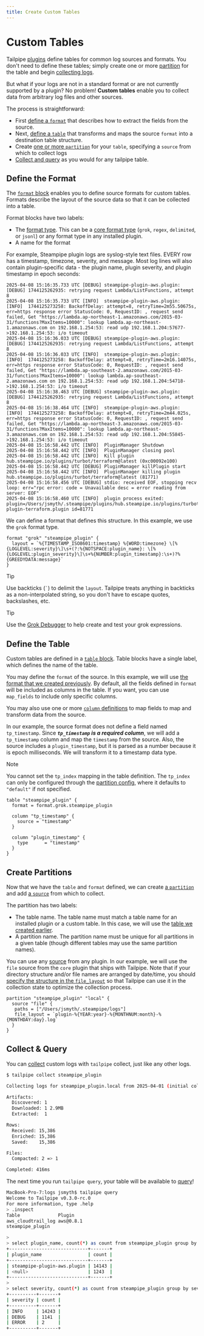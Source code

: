```yaml
---
title: Create Custom Tables
---
```


# Custom Tables

Tailpipe [plugins](/docs/collect/plugins) define tables for common log sources and formats.  You don't need to define these tables; simply create one or more [partition](/docs/collect/configure#partitions) for the table and begin [collecting logs](/docs/collect/collect).

But what if your logs are not in a standard format or are not currently supported by a plugin? No problem!  **Custom tables** enable you to collect data from arbitrary log files and other sources.

The process is straightforward:
- First [define a `format`](#define-the-format) that describes how to extract the fields from the source.
- Next, [define a `table`](#define-the-table) that transforms and maps the source `format` into a destination table structure.
- Create [one or more `partition`](#create-partitions) for your `table`, specifying a `source` from which to collect logs
- [Collect and query](#collect--query) as you would for any tailpipe table.

## Define the Format

The [`format` block](/docs/reference/config-files/format) enables you to define source formats for custom tables. Formats describe the layout of the source data so that it can be collected into a table.

Format blocks have two labels:
- The [format type](/docs/reference/config-files/format#format-types). This can be a [core format type](/docs/reference/config-files/format#core-plugin-formats) (`grok`, `regex`, `delimited`, or `jsonl`) or any format type in any installed plugin.  
- A name for the format

For example, Steampipe plugin logs are syslog-style text files.   EVERY row has a timestamp, timezone, severity, and message.  Most log lines will also contain plugin-specific data - the plugin name, plugin severity, and plugin timestamp in epoch seconds:

```
2025-04-08 15:16:35.733 UTC [DEBUG] steampipe-plugin-aws.plugin: [DEBUG] 1744125262935: retrying request Lambda/ListFunctions, attempt 8
2025-04-08 15:16:35.733 UTC [INFO]  steampipe-plugin-aws.plugin: [INFO]  1744125273258: BackoffDelay: attempt=8, retryTime=2m55.50675s, err=https response error StatusCode: 0, RequestID: , request send failed, Get "https://lambda.ap-northeast-1.amazonaws.com/2015-03-31/functions?MaxItems=10000": lookup lambda.ap-northeast-1.amazonaws.com on 192.168.1.254:53: read udp 192.168.1.204:57677->192.168.1.254:53: i/o timeout
2025-04-08 15:16:36.033 UTC [DEBUG] steampipe-plugin-aws.plugin: [DEBUG] 1744125262935: retrying request Lambda/ListFunctions, attempt 8
2025-04-08 15:16:36.033 UTC [INFO]  steampipe-plugin-aws.plugin: [INFO]  1744125273258: BackoffDelay: attempt=8, retryTime=2m16.14075s, err=https response error StatusCode: 0, RequestID: , request send failed, Get "https://lambda.ap-southeast-2.amazonaws.com/2015-03-31/functions?MaxItems=10000": lookup lambda.ap-southeast-2.amazonaws.com on 192.168.1.254:53: read udp 192.168.1.204:54718->192.168.1.254:53: i/o timeout
2025-04-08 15:16:38.463 UTC [DEBUG] steampipe-plugin-aws.plugin: [DEBUG] 1744125262935: retrying request Lambda/ListFunctions, attempt 8
2025-04-08 15:16:38.464 UTC [INFO]  steampipe-plugin-aws.plugin: [INFO]  1744125273258: BackoffDelay: attempt=8, retryTime=2m44.025s, err=https response error StatusCode: 0, RequestID: , request send failed, Get "https://lambda.ap-northeast-3.amazonaws.com/2015-03-31/functions?MaxItems=10000": lookup lambda.ap-northeast-3.amazonaws.com on 192.168.1.254:53: read udp 192.168.1.204:55845->192.168.1.254:53: i/o timeout
2025-04-08 15:16:58.442 UTC [INFO]  PluginManager Shutdown
2025-04-08 15:16:58.442 UTC [INFO]  PluginManager closing pool
2025-04-08 15:16:58.442 UTC [INFO]  Kill plugin hub.steampipe.io/plugins/turbot/terraform@latest (0xc00092e100)
2025-04-08 15:16:58.442 UTC [DEBUG] PluginManager killPlugin start
2025-04-08 15:16:58.442 UTC [INFO]  PluginManager killing plugin hub.steampipe.io/plugins/turbot/terraform@latest (81771)
2025-04-08 15:16:58.456 UTC [DEBUG] stdio: received EOF, stopping recv loop: err="rpc error: code = Unavailable desc = error reading from server: EOF"
2025-04-08 15:16:58.460 UTC [INFO]  plugin process exited: plugin=/Users/jsmyth/.steampipe/plugins/hub.steampipe.io/plugins/turbot/terraform@latest/steampipe-plugin-terraform.plugin id=81771
```

We can define a format that defines this structure.  In this example, we use the `grok` format type.

```hcl
format "grok" "steampipe_plugin" {
  layout = `%{TIMESTAMP_ISO8601:timestamp} %{WORD:timezone} \[%{LOGLEVEL:severity}\]\s+(?:%{NOTSPACE:plugin_name}: \[%{LOGLEVEL:plugin_severity}\]\s+%{NUMBER:plugin_timestamp}:\s+)?%{GREEDYDATA:message}`
}
```

> [!TIP]
> Use backticks (<code>`</code>) to delimit the <code>layout</code>.  Tailpipe treats anything in backticks as a non-interpolated string, so you don't have to escape quotes, backslashes, etc.


> [!TIP]
> Use the [Grok Debugger](https://grokdebugger.com/) to help create and test your grok expressions. 

## Define the Table

Custom tables are defined in a [`table` block](/docs/reference/config-files/table). Table blocks have a single label, which defines the name of the table. 

You may define the `format` of the source.  In this example, we will use [the format that we created previously](#define-the-format).  By default, all the fields defined in `format` will be included as columns in the table.  If you want, you can use `map_fields` to include only specific columns.

You may also use one or more [`column` definitions](/docs/reference/config-files/table#column-blocks) to map fields to map and transform data from the source.

In our example, the source format does not define a field named `tp_timestamp`.  Since ***`tp_timestamp` is a required column***,  we will add a `tp_timestamp` column and map the `timestamp` from the source.  Also, the source includes a `plugin_timestamp`, but it is parsed as a number because it is epoch milliseconds.  We will transform it to a timestamp data type.

> [!NOTE]
> You cannot set the `tp_index` mapping in the table definition. The `tp_index` can only be configured through the [partition config](/docs/reference/config-files/partition), where it defaults to `"default"` if not specified.

```hcl
table "steampipe_plugin" {
  format = format.grok.steampipe_plugin

  column "tp_timestamp" {
    source = "timestamp"
  }

  column "plugin_timestamp" {
    type      = "timestamp"
  }
}
```

## Create Partitions

Now that we have the `table` and `format` defined, we can create [a `partition`](/docs/reference/config-files/partition) and add [a `source`](/docs/reference/config-files/partition#source) from which to collect.  

The partition has two labels:
- The table name. The table name must match a table name for an installed plugin or a custom table. In this case, we will use the [table we created earlier](#define-the-table).
- A partition name. The partition name must be unique for all partitions in a given table (though different tables may use the same partition names).

You can use any [source](/docs/reference/config-files/partition#source) from any plugin.  In our example, we will use the `file` source from the `core` plugin that ships with Tailpipe.   Note that if your directory structure and/or file names are arranged by date/time, you should [specify the structure in the `file_layout`](/docs/reference/config-files/partition#file_layout) so that Tailpipe can use it in the collection state to optimize the collection process.

```hcl
partition "steampipe_plugin" "local" {
  source "file" {
   paths = ["/Users/jsmyth/.steampipe/logs"]
   file_layout = `plugin-%{YEAR:year}-%{MONTHNUM:month}-%{MONTHDAY:day}.log`
  }
}
```

## Collect & Query

You can [collect](/docs/collect/collect) custom logs with `tailpipe` collect, just like any other logs.

```bash
$ tailpipe collect steampipe_plugin

Collecting logs for steampipe_plugin.local from 2025-04-01 (initial collection, default 7 days)

Artifacts:
  Discovered: 1 
  Downloaded: 1 2.9MB
  Extracted:  1

Rows:
  Received: 15,386
  Enriched: 15,386
  Saved:    15,386

Files:
  Compacted: 2 => 1

Completed: 416ms
```

The next time you run `tailpipe query`, your table will be available to [query](/docs/query)!

```bash
MacBook-Pro-7:logs jsmyth$ tailpipe query
Welcome to Tailpipe v0.3.0-rc.0
For more information, type .help
> .inspect
Table              Plugin    
aws_cloudtrail_log aws@0.8.1 
steampipe_plugin  

> 
> select plugin_name, count(*) as count from steampipe_plugin group by plugin_name order by count desc;
+-----------------------------+-------+
| plugin_name                 | count |
+-----------------------------+-------+
| steampipe-plugin-aws.plugin | 14143 |
| <null>                      | 1243  |
+-----------------------------+-------+
> 
> select severity, count(*) as count from steampipe_plugin group by severity order by count desc;
+----------+-------+
| severity | count |
+----------+-------+
| INFO     | 14243 |
| DEBUG    | 1141  |
| ERROR    | 2     |
+----------+-------+

```
